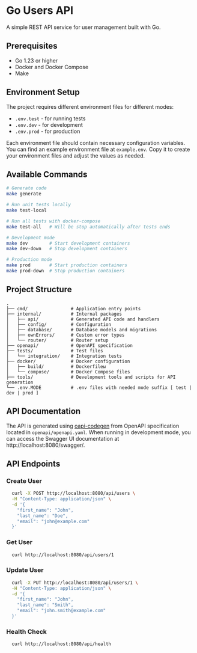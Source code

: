 # Go Users API

A simple REST API service for user management built with Go.

## Prerequisites

- Go 1.23 or higher
- Docker and Docker Compose
- Make

## Environment Setup

The project requires different environment files for different modes:

- `.env.test` - for running tests
- `.env.dev` - for development
- `.env.prod` - for production

Each environment file should contain necessary configuration variables. You can find an example environment file at `example.env`. Copy it to create your environment files and adjust the values as needed.

## Available Commands

```bash
# Generate code
make generate

# Run unit tests locally
make test-local

# Run all tests with docker-compose
make test-all   # Will be stop automatically after tests ends

# Development mode
make dev        # Start development containers
make dev-down   # Stop development containers

# Production mode
make prod       # Start production containers
make prod-down  # Stop production containers
```

## Project Structure

```
.
├── cmd/                # Application entry points
├── internal/           # Internal packages
│   ├── api/            # Generated API code and handlers
│   ├── config/         # Configuration
│   ├── database/       # Database models and migrations
│   ├── ownErrors/      # Custom error types
│   └── router/         # Router setup
├── openapi/            # OpenAPI specification
├── tests/              # Test files
│   └── integration/    # Integration tests
├── docker/             # Docker configuration
│   ├── build/          # Dockerfileы
│   └── compose/        # Docker Compose files
├── tools/              # Development tools and scripts for API generation
└── .env.MODE           # .env files with needed mode suffix [ test | dev | prod ]
```

## API Documentation

The API is generated using [oapi-codegen](https://github.com/deepmap/oapi-codegen) from OpenAPI specification located in `openapi/openapi.yaml`. When running in development mode, you can access the Swagger UI documentation at http://localhost:8080/swagger/.

## API Endpoints

### Create User
```bash
  curl -X POST http://localhost:8080/api/users \
  -H "Content-Type: application/json" \
  -d '{
    "first_name": "John",
    "last_name": "Doe",
    "email": "john@example.com"
  }'
```

### Get User
```bash
  curl http://localhost:8080/api/users/1
```

### Update User
```bash
  curl -X PUT http://localhost:8080/api/users/1 \
  -H "Content-Type: application/json" \
  -d '{
    "first_name": "John",
    "last_name": "Smith",
    "email": "john.smith@example.com"
  }'
```

### Health Check
```bash
  curl http://localhost:8080/api/health
``` 